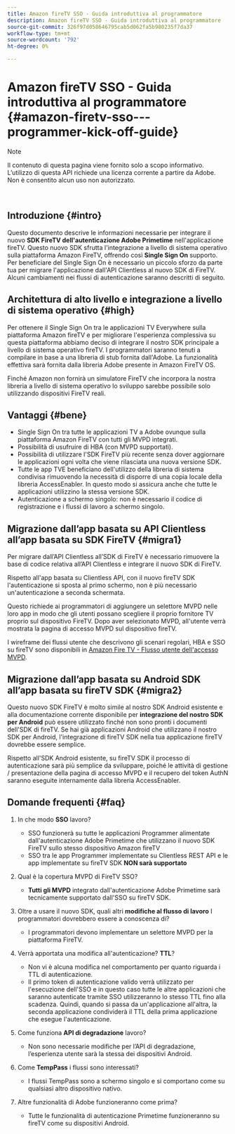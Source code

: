 ```yaml
---
title: Amazon fireTV SSO - Guida introduttiva al programmatore
description: Amazon fireTV SSO - Guida introduttiva al programmatore
source-git-commit: 326f97d058646795cab5d062fa5b980235f7da37
workflow-type: tm+mt
source-wordcount: '792'
ht-degree: 0%

---
```



# Amazon fireTV SSO - Guida introduttiva al programmatore {#amazon-firetv-sso---programmer-kick-off-guide}

>[!NOTE]
>
>Il contenuto di questa pagina viene fornito solo a scopo informativo. L’utilizzo di questa API richiede una licenza corrente a partire da Adobe. Non è consentito alcun uso non autorizzato.

</br>

## Introduzione {#intro}

Questo documento descrive le informazioni necessarie per integrare il nuovo **SDK FireTV dell&#39;autenticazione Adobe Primetime** nell&#39;applicazione fireTV. Questo nuovo SDK sfrutta l&#39;integrazione a livello di sistema operativo sulla piattaforma Amazon FireTV, offrendo così **Single Sign On** supporto. Per beneficiare del Single Sign On è necessario un piccolo sforzo da parte tua per migrare l&#39;applicazione dall&#39;API Clientless al nuovo SDK di FireTV. Alcuni cambiamenti nei flussi di autenticazione saranno descritti di seguito.

## Architettura di alto livello e integrazione a livello di sistema operativo {#high}

Per ottenere il Single Sign On tra le applicazioni TV Everywhere sulla piattaforma Amazon fireTV e per migliorare l&#39;esperienza complessiva su questa piattaforma abbiamo deciso di integrare il nostro SDK principale a livello di sistema operativo fireTV. I programmatori saranno tenuti a compilare in base a una libreria di stub fornita dall&#39;Adobe. La funzionalità effettiva sarà fornita dalla libreria Adobe presente in Amazon FireTV OS.

Finché Amazon non fornirà un simulatore FireTV che incorpora la nostra libreria a livello di sistema operativo lo sviluppo sarebbe possibile solo utilizzando dispositivi FireTV reali.

## Vantaggi {#bene}

* Single Sign On tra tutte le applicazioni TV a Adobe ovunque sulla piattaforma Amazon FireTV con tutti gli MVPD integrati.
* Possibilità di usufruire di HBA (con MVPD supportati).
* Possibilità di utilizzare l&#39;SDK FireTV più recente senza dover aggiornare le applicazioni ogni volta che viene rilasciata una nuova versione SDK.
* Tutte le app TVE beneficiano dell&#39;utilizzo della libreria di sistema condivisa rimuovendo la necessità di disporre di una copia locale della libreria AccessEnabler. In questo modo si assicura anche che tutte le applicazioni utilizzino la stessa versione SDK.
* Autenticazione a schermo singolo: non è necessario il codice di registrazione e i flussi di lavoro a schermo singolo.

## Migrazione dall’app basata su API Clientless all’app basata su SDK FireTV {#migra1}

Per migrare dall’API Clientless all’SDK di FireTV è necessario rimuovere la base di codice relativa all’API Clientless e integrare il nuovo SDK di FireTV.

Rispetto all&#39;app basata su Clientless API, con il nuovo fireTV SDK l&#39;autenticazione si sposta al primo schermo, non è più necessario un&#39;autenticazione a seconda schermata.

Questo richiede ai programmatori di aggiungere un selettore MVPD nelle loro app in modo che gli utenti possano scegliere il proprio fornitore TV proprio sul dispositivo FireTV. Dopo aver selezionato MVPD, all&#39;utente verrà mostrata la pagina di accesso MVPD sul dispositivo fireTV.

I wireframe dei flussi utente che descrivono gli scenari regolari, HBA e SSO su fireTV sono disponibili in [Amazon Fire TV - Flusso utente dell&#39;accesso MVPD](https://xd.adobe.com/view/9058288e-4b67-43a1-9d5b-5f76ede6c51e/).

## Migrazione dall’app basata su Android SDK all’app basata su fireTV SDK {#migra2}

Questo nuovo SDK FireTV è molto simile al nostro SDK Android esistente e alla documentazione corrente disponibile per **integrazione del nostro SDK per Android** <!--http://tve.helpdocsonline.com/android-technical-overview-->può essere utilizzato finché non sono pronti i documenti dell&#39;SDK di fireTV. Se hai già applicazioni Android che utilizzano il nostro SDK per Android, l&#39;integrazione di fireTV SDK nella tua applicazione fireTV dovrebbe essere semplice.

Rispetto all&#39;SDK Android esistente, su fireTV SDK il processo di autenticazione sarà più semplice da sviluppare, poiché le attività di gestione / presentazione della pagina di accesso MVPD e il recupero del token AuthN saranno eseguite internamente dalla libreria AccessEnabler.

## Domande frequenti {#faq}

1. In che modo **SSO** lavoro?

   * SSO funzionerà su tutte le applicazioni Programmer alimentate dall&#39;autenticazione Adobe Primetime che utilizzano il nuovo SDK FireTV sullo stesso dispositivo Amazon fireTV
   * SSO tra le app Programmer implementate su Clientless REST API e le app implementate su fireTV SDK **NON sarà supportato**

1. Qual è la copertura MVPD di FireTV SSO?

   * **Tutti gli MVPD** integrato dall&#39;autenticazione Adobe Primetime sarà tecnicamente supportato dall&#39;SSO su fireTV SDK.

1. Oltre a usare il nuovo SDK, quali altri **modifiche al flusso di lavoro** I programmatori dovrebbero essere a conoscenza di?

   * I programmatori devono implementare un selettore MVPD per la piattaforma FireTV.

1. Verrà apportata una modifica all&#39;autenticazione? **TTL**?

   * Non vi è alcuna modifica nel comportamento per quanto riguarda i TTL di autenticazione.
   * Il primo token di autenticazione valido verrà utilizzato per l&#39;esecuzione dell&#39;SSO e in questo caso tutte le altre applicazioni che saranno autenticate tramite SSO utilizzeranno lo stesso TTL fino alla scadenza. Quindi, quando si passa da un&#39;applicazione all&#39;altra, la seconda applicazione condividerà il TTL della prima applicazione che esegue l&#39;autenticazione.

1. Come funziona **API di degradazione** lavoro?

   * Non sono necessarie modifiche per l’API di degradazione, l’esperienza utente sarà la stessa dei dispositivi Android.

1. Come **TempPass** i flussi sono interessati?

   * I flussi TempPass sono a schermo singolo e si comportano come su qualsiasi altro dispositivo nativo.

1. Altre funzionalità di Adobe funzioneranno come prima?

   * Tutte le funzionalità di autenticazione Primetime funzioneranno su fireTV come su dispositivi Android.
